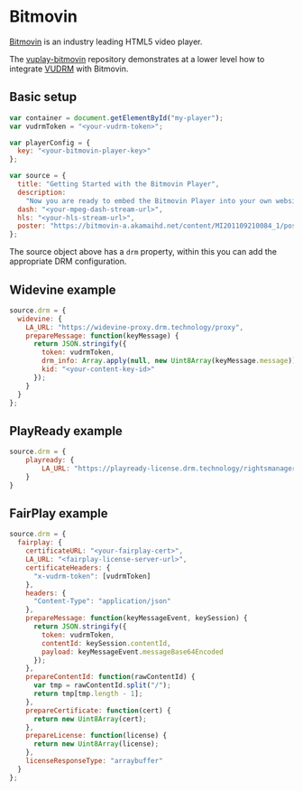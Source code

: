 # Bitmovin

[Bitmovin](https://bitmovin.com) is an industry leading HTML5 video player.

The [vuplay-bitmovin](https://github.com/Vualto/vuplay-bitmovin) repository demonstrates at a lower level how to integrate [VUDRM](https://docs.vualto.com/projects/vudrm/en/latest/index.html) with Bitmovin.

## Basic setup

```javascript
var container = document.getElementById("my-player");
var vudrmToken = "<your-vudrm-token>";

var playerConfig = {
  key: "<your-bitmovin-player-key>"
};

var source = {
  title: "Getting Started with the Bitmovin Player",
  description:
    "Now you are ready to embed the Bitmovin Player into your own website :)",
  dash: "<your-mpeg-dash-stream-url>",
  hls: "<your-hls-stream-url>",
  poster: "https://bitmovin-a.akamaihd.net/content/MI201109210084_1/poster.jpg"
};
```

The source object above has a `drm` property, within this you can add the appropriate DRM configuration.

## Widevine example

```javascript
source.drm = {
  widevine: {
    LA_URL: "https://widevine-proxy.drm.technology/proxy",
    prepareMessage: function(keyMessage) {
      return JSON.stringify({
        token: vudrmToken,
        drm_info: Array.apply(null, new Uint8Array(keyMessage.message)),
        kid: "<your-content-key-id>"
      });
    }
  }
};
```

## PlayReady example

```javascript
source.drm = {
    playready: {
        LA_URL: "https://playready-license.drm.technology/rightsmanager.asmx?token=" + encodeURIComponent(vudrmToken);
    }
}
```

## FairPlay example

```javascript
source.drm = {
  fairplay: {
    certificateURL: "<your-fairplay-cert>",
    LA_URL: "<fairplay-license-server-url>",
    certificateHeaders: {
      "x-vudrm-token": [vudrmToken]
    },
    headers: {
      "Content-Type": "application/json"
    },
    prepareMessage: function(keyMessageEvent, keySession) {
      return JSON.stringify({
        token: vudrmToken,
        contentId: keySession.contentId,
        payload: keyMessageEvent.messageBase64Encoded
      });
    },
    prepareContentId: function(rawContentId) {
      var tmp = rawContentId.split("/");
      return tmp[tmp.length - 1];
    },
    prepareCertificate: function(cert) {
      return new Uint8Array(cert);
    },
    prepareLicense: function(license) {
      return new Uint8Array(license);
    },
    licenseResponseType: "arraybuffer"
  }
};
```
